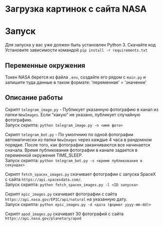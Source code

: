 # Загрузка картинок с сайта NASA

# Запуск

Для запуска у вас уже должен быть установлен Python 3.
Скачайте код
Установите зависимости командой `pip install -r requirements.txt`

## Переменные окружения

Токен NASA берется из файла `.env`, создайте его рядом с `main.py` и запишите туда данные в таком формате: 'переменная' = 'значение'

## Описание работы

Скрипт `telegram_image.py` - Публикует указанную фотографию в канал из папки `NewImages`. Если “какую” не указано, публикует случайную фотографию.<br/>
Запуск скрипта: `python telegram_image.py -n <имя фото>`

Скрипт `telegram_bot.py` - По умолчнию по одной фотографии автоматически из папки `NewImages` через каждые 4 часа в рандомном порядке. После того, как фотографии заканчиваются все начинается сначала. Время публикования фотографии в канале задается в переменной окружения TIME_SLEEP.<br/>
Запуск скрипта: `python telegram_bot.py -s <время публикования в секундах>`

Скрипт `fetch_spacex_images.py` скачивает фотографии с запуска SpaceX с сайта `https://api.spacexdata.com/`.<br/> 
Запуск скрипта: `python fetch_spacex_images.py -l <ID запуска>`

Скрипт `epic_images.py` скачивает фотографии с сайта `https://api.nasa.gov/EPIC/api/natural` на указанную дату.<br/>
Запуск скрипта: `python epic_images.py -d <дата (формат yyyy-mm-dd)>`

Скрипт `apod_images.py` скачивает 30 фотографий с сайта `https://api.nasa.gov/planetary/apod`